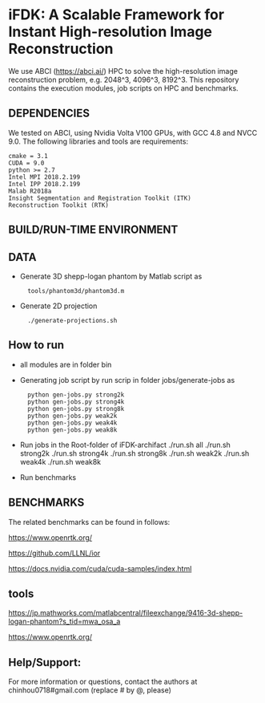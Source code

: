 # iFDK: A Scalable Framework for Instant High-resolution Image Reconstruction
We use ABCI (https://abci.ai/) HPC to solve the high-resolution image reconstruction problem, e.g. 2048^3, 4096^3, 8192^3.
This repository contains the execution modules, job scripts on HPC and benchmarks.

## DEPENDENCIES
We tested on ABCI, using Nvidia Volta V100 GPUs, with GCC 4.8 and NVCC 9.0.
The following libraries and tools are requirements:

    cmake = 3.1
    CUDA = 9.0
    python >= 2.7
    Intel MPI 2018.2.199
    Intel IPP 2018.2.199
    Malab R2018a
    Insight Segmentation and Registration Toolkit (ITK)
    Reconstruction Toolkit (RTK)

## BUILD/RUN-TIME ENVIRONMENT


## DATA

- Generate 3D shepp-logan phantom by Matlab script as

        tools/phantom3d/phantom3d.m

- Generate 2D projection

        ./generate-projections.sh    


## How to run

- all modules are in folder bin

- Generating job script by run scrip in folder jobs/generate-jobs as

        python gen-jobs.py strong2k
        python gen-jobs.py strong4k
        python gen-jobs.py strong8k
        python gen-jobs.py weak2k
        python gen-jobs.py weak4k
        python gen-jobs.py weak8k

- Run jobs in the Root-folder of iFDK-archifact
	./run.sh all
        ./run.sh strong2k
        ./run.sh strong4k
        ./run.sh strong8k
        ./run.sh weak2k
        ./run.sh weak4k
        ./run.sh weak8k

- Run benchmarks




## BENCHMARKS
The related benchmarks can be found in follows:

https://www.openrtk.org/

https://github.com/LLNL/ior

https://docs.nvidia.com/cuda/cuda-samples/index.html

## tools

https://jp.mathworks.com/matlabcentral/fileexchange/9416-3d-shepp-logan-phantom?s_tid=mwa_osa_a

https://www.openrtk.org/    



## Help/Support:
For more information or questions, contact the authors at chinhou0718#gmail.com (replace # by @, please)
